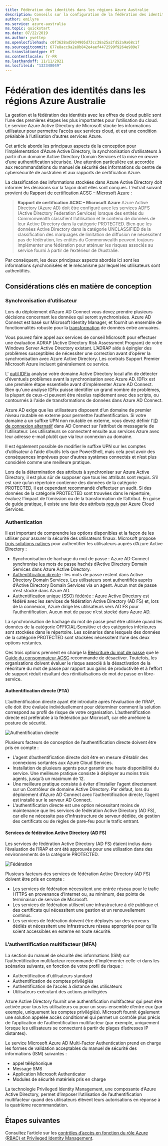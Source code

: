 ```yaml
---
title: Fédération des identités dans les régions Azure Australie
description: Conseils sur la configuration de la fédération des identités dans les régions australienne pour satisfaire aux exigences spécifiques des réglementations, de la législation et de la politique du secteur public.
author: emilyre
ms.service: azure-australia
ms.topic: quickstart
ms.date: 07/22/2019
ms.author: yvettep
ms.openlocfilehash: c0f3628ad5934905d73cc38a25a2fd52a9a68c1f
ms.sourcegitcommit: 677e8acc9a2e8b842e4aef4472599f9264e989e7
ms.translationtype: HT
ms.contentlocale: fr-FR
ms.lasthandoff: 11/11/2021
ms.locfileid: "132348049"
---
```

# <a name="identity-federation-in-azure-australia"></a>Fédération des identités dans les régions Azure Australie

La gestion et la fédération des identités avec les offres de cloud public sont l’une des premières étapes les plus importantes pour l’utilisation du cloud. Le service Azure Active Directory de Microsoft stocke les informations utilisateur pour permettre l’accès aux services cloud, et est une condition préalable à l’utilisation d’autres services Azure.

Cet article aborde les principaux aspects de la conception pour l’implémentation d’Azure Active Directory, la synchronisation d’utilisateurs à partir d’un domaine Active Directory Domain Services et la mise en œuvre d’une authentification sécurisée. Une attention particulière est accordée aux recommandations du manuel de sécurité des informations du centre de cybersécurité de australien et aux rapports de certification Azure.

La classification des informations stockées dans Azure Active Directory doit informer les décisions sur la façon dont elles sont conçues. L’extrait suivant provient du [Rapport de certification ACSC – Microsoft Azure](https://aka.ms/au-irap) :

>**Rapport de certification ACSC – Microsoft Azure** Azure Active Directory (Azure AD) doit être configuré avec les services ADFS (Active Directory Federation Services) lorsque des entités du Commonwealth classifient l’utilisation et le contenu de données de leur Active Directory dans la catégorie PROTECTED. Bien que les données Active Directory dans la catégorie UNCLASSIFIED de la classification des marquages de limitation de diffusion ne nécessitent pas de fédération, les entités du Commonwealth peuvent toujours implémenter une fédération pour atténuer les risques associés au service fourni à partir de l’extérieur de l’Australie.

Par conséquent, les deux principaux aspects abordés ici sont les informations synchronisées et le mécanisme par lequel les utilisateurs sont authentifiés.

## <a name="key-design-considerations"></a>Considérations clés en matière de conception

### <a name="user-synchronisation"></a>Synchronisation d’utilisateur

Lors du déploiement d’Azure AD Connect vous devez prendre plusieurs décisions concernant les données qui seront synchronisées. Azure AD Connect est basé sur Microsoft Identity Manager, et fournit un ensemble de fonctionnalités robuste pour la [transformation](../active-directory/hybrid/how-to-connect-sync-best-practices-changing-default-configuration.md) de données entre annuaires.

Vous pouvez faire appel aux services de conseil Microsoft pour effectuer une évaluation ADRAP (Active Directory Risk Assessment Program) de votre Windows Server Active Directory existant. L’ADRAP aide à épingler des problèmes susceptibles de nécessiter une correction avant d’opérer la synchronisation avec Azure Active Directory. Les contrats Support Premier Microsoft Azure incluent généralement ce service.

L' [outil IDFix](/office365/enterprise/install-and-run-idfix) analyse votre domaine Active Directory local afin de détecter d’éventuels problèmes avant la synchronisation avec Azure AD. IDFix est une première étape essentielle avant d’implémenter Azure AD Connect. Bien qu'une analyse IDFix puisse identifier un grand nombre de problèmes, la plupart de ceux-ci peuvent être résolus rapidement avec des scripts, ou contournés à l'aide de transformations de données dans Azure AD Connect.

Azure AD exige que les utilisateurs disposent d’un domaine de premier niveau routable en externe pour permettre l’authentification. Si votre domaine a un suffixe UPN non routable en externe, vous devez définir l'[ID de connexion alternatif](../active-directory/hybrid/plan-connect-userprincipalname.md) dans AD Connect sur l’attribut de messagerie de l’utilisateur. Les utilisateurs se connectent ensuite aux services Azure avec leur adresse e-mail plutôt que via leur connexion au domaine.

Il est également possible de modifier le suffixe UPN sur les comptes d’utilisateur à l’aide d’outils tels que PowerShell, mais cela peut avoir des conséquences imprévues pour d’autres systèmes connectés et n’est plus considéré comme une meilleure pratique.

Lors de la détermination des attributs à synchroniser sur Azure Active Directory, il est plus sûr de supposer que tous les attributs sont requis. S’il est rare qu’un répertoire contienne des données de la catégorie PROTECTED, il est cependant recommandé d’effectuer un audit. Si des données de la catégorie PROTECTED sont trouvées dans le répertoire, évaluez l’impact de l’omission ou de la transformation de l’attribut. En guise de guide pratique, il existe une liste des attributs [requis](../active-directory/hybrid/reference-connect-sync-attributes-synchronized.md) par Azure Cloud Services.

### <a name="authentication"></a>Authentication

Il est important de comprendre les options disponibles et la façon de les utiliser pour assurer la sécurité des utilisateurs finaux.
Microsoft propose [trois solutions natives](../active-directory/hybrid/plan-connect-user-signin.md) pour authentifier les utilisateurs auprès d’Azure Active Directory :

* Synchronisation de hachage du mot de passe : Azure AD Connect synchronise les mots de passe hachés d’Active Directory Domain Services dans Azure Active Directory.
* [Authentification directe](../active-directory/hybrid/how-to-connect-pta.md) : les mots de passe restent dans Active Directory Domain Services. Les utilisateurs sont authentifiés auprès d’Active Directory Domain Services via un agent. Aucun mot de passe n’est stocké dans Azure AD.
* [Authentification unique (SSO) fédérée](../active-directory/hybrid/how-to-connect-fed-whatis.md) : Azure Active Directory est fédéré avec les services de fédération Active Directory (AD FS) et, lors de la connexion, Azure dirige les utilisateurs vers AD FS pour l’authentification. Aucun mot de passe n’est stocké dans Azure AD.

La synchronisation de hachage du mot de passe peut être utilisée quand les données de la catégorie OFFICIAL:Sensitive et des catégories inférieures sont stockées dans le répertoire. Les scénarios dans lesquels des données de la catégorie PROTECTED sont stockées nécessitent l’une des deux options restantes.

Ces trois options prennent en charge la [Réécriture du mot de passe](../active-directory/authentication/concept-sspr-writeback.md) que le [Guide du consommateur ACSC](https://aka.ms/au-irap) recommande de désactiver. Toutefois, les organisations doivent évaluer le risque associé à la désactivation de la réécriture du mot de passe par rapport aux gains de productivité et à l’effort de support réduit résultant des réinitialisations de mot de passe en libre-service.

#### <a name="pass-through-authentication-pta"></a>Authentification directe (PTA)

L’authentification directe ayant été introduite après l’évaluation de l’IRAP, elle doit être évaluée individuellement pour déterminer comment la solution correspond au profil de risque de votre organisation. L’authentification directe est préférable à la fédération par Microsoft, car elle améliore la posture de sécurité.

![Authentification directe](media/pta1.png)

Plusieurs facteurs de conception de l’authentification directe doivent être pris en compte :

* L’agent d’authentification directe doit être en mesure d’établir des connexions sortantes aux Azure Cloud Services.
* Installation de plusieurs agents pour garantir une haute disponibilité du service. Une meilleure pratique consiste à déployer au moins trois agents, jusqu’à un maximum de 12.
* Une meilleure pratique consiste à éviter d’installer l’agent directement sur un Contrôleur de domaine Active Directory. Par défaut, lors du déploiement d’Azure AD Connect avec l’authentification directe, l’agent est installé sur le serveur AD Connect.
* L’authentification directe est une option nécessitant moins de maintenance que les services de fédération Active Directory (AD FS), car elle ne nécessite pas d’infrastructure de serveur dédiée, de gestion des certificats ou de règles de pare-feu pour le trafic entrant.

#### <a name="active-directory-federation-services-adfs"></a>Services de fédération Active Directory (AD FS)

Les services de fédération Active Directory (AD FS) étaient inclus dans l’évaluation de l’IRAP et ont été approuvés pour une utilisation dans des environnements de la catégorie PROTECTED.

![Fédération](media/federated-identity.png)

Plusieurs facteurs des services de fédération Active Directory (AD FS) doivent être pris en compte :

* Les services de fédération nécessitent une entrée réseau pour le trafic HTTPS en provenance d’Internet ou, au minimum, des points de terminaison de service de Microsoft.
* Les services de fédération utilisent une infrastructure à clé publique et des certificats qui nécessitent une gestion et un renouvellement continus.
* Les services de fédération doivent être déployés sur des serveurs dédiés et nécessitent une infrastructure réseau appropriée pour qu’ils soient accessibles en externe en toute sécurité.

### <a name="multi-factor-authentication-mfa"></a>L’authentification multifacteur (MFA)

La section du manuel de sécurité des informations (ISM) sur l’authentification multifacteur recommande d’implémenter celle-ci dans les scénarios suivants, en fonction de votre profil de risque :

* Authentification d’utilisateurs standard
* Authentification de comptes privilégiés
* Authentification de l’accès à distance des utilisateurs
* Utilisateurs exécutant des actions privilégiées

Azure Active Directory fournit une authentification multifacteur qui peut être activée pour tous les utilisateurs ou pour un sous-ensemble d’entre eux (par exemple, uniquement les comptes privilégiés). Microsoft fournit également une solution appelée accès conditionnel qui permet un contrôle plus précis de l’application de l’authentification multifacteur (par exemple, uniquement lorsque les utilisateurs se connectent à partir de plages d’adresses IP distantes).

Le service Microsoft Azure AD Multi-Factor Authentication prend en charge les formes de validation acceptables du manuel de sécurité des informations (ISM) suivantes :

* appel téléphonique
* Message SMS
* Application Microsoft Authenticator
* Modules de sécurité matériels pris en charge

La technologie Privileged Identity Management, une composante d’Azure Active Directory, permet d’imposer l’utilisation de l’authentification multifacteur quand des utilisateurs élèvent leurs autorisations en réponse à la quatrième recommandation.

## <a name="next-steps"></a>Étapes suivantes

Consultez l’article sur les [contrôles d’accès en fonction du rôle Azure (RBAC) et Privileged Identity Management](role-privileged.md).
